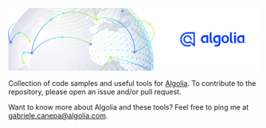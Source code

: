 ![](./banner.png)

Collection of code samples and useful tools for [Algolia](https://algolia.com). To contribute to the repository, please open an issue and/or pull request.

Want to know more about Algolia and these tools? Feel free to ping me at gabriele.canepa@algolia.com.
